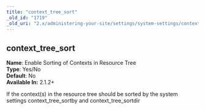 ```yaml
---
title: "context_tree_sort"
_old_id: "1719"
_old_uri: "2.x/administering-your-site/settings/system-settings/context_tree_default_sort"
---
```


context\_tree\_sort
-------------------

 **Name**: Enable Sorting of Contexts in Resource Tree   
**Type**: Yes/No   
**Default**: No   
**Available In:** 2.1.2+

 If the context(s) in the resource tree should be sorted by the system settings context\_tree\_sortby and context\_tree\_sortdir